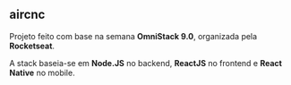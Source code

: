 ## aircnc

Projeto feito com base na semana **OmniStack 9.0**, organizada pela **Rocketseat**.

A stack baseia-se em **Node.JS** no backend, **ReactJS** no frontend e **React Native** no mobile.